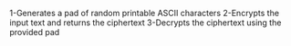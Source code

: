 1-Generates a pad of random printable ASCII characters
2-Encrypts the input text and returns the ciphertext
3-Decrypts the ciphertext using the provided pad


